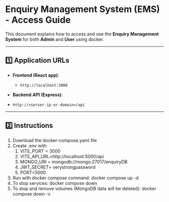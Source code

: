 # Enquiry Management System (EMS) - Access Guide

This document explains how to access and use the **Enquiry Management System** for both **Admin** and **User** using docker.

---

## **1️⃣ Application URLs**

- **Frontend (React app)**:  
  - `http://localhost:3000`  


- **Backend API (Express)**:  
 - `http://<server-ip-or-domain>/api`

---

## **2️⃣ Instructions**

1. Download the docker-compose.yaml file
2. Create .env with 
   1. VITE_PORT = 3000
   2. VITE_API_URL=http://localhost:5000/api
   3. MONGO_URI = mongodb://mongo:27017/enquiryDB
   4. JWT_SECRET= verystrongpassword
   5. PORT=5000
3. Run with docker compose command: docker compose up -d
4. To stop services: docker compose down
5. To stop and remove volumes (MongoDB data will be deleted): docker compose down -v




